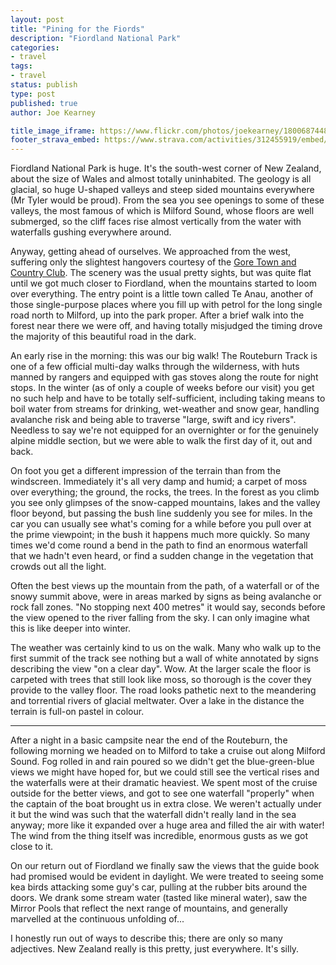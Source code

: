 ```yaml
---
layout: post
title: "Pining for the Fiords"
description: "Fiordland National Park"
categories:
- travel
tags:
- travel
status: publish
type: post
published: true
author: Joe Kearney

title_image_iframe: https://www.flickr.com/photos/joekearney/18006874480/in/album-72157652379606419/player/
footer_strava_embed: https://www.strava.com/activities/312455919/embed/948f532c9d71564bae9832a32fbc6290330fb820
---
```


Fiordland National Park is huge. It's the south-west corner of New Zealand, about the size of Wales and almost totally uninhabited. The geology is all glacial, so huge U-shaped valleys and steep sided mountains everywhere (Mr Tyler would be proud). From the sea you see openings to some of these valleys, the most famous of which is Milford Sound, whose floors are well submerged, so the cliff faces rise almost vertically from the water with waterfalls gushing everywhere around.

Anyway, getting ahead of ourselves. We approached from the west, suffering only the slightest hangovers courtesy of the [Gore Town and Country Club](/posts/gore-town-and-country). The scenery was the usual pretty sights, but was quite flat until we got much closer to Fiordland, when the mountains started to loom over everything. The entry point is a little town called Te Anau, another of those single-purpose places where you fill up with petrol for the long single road north to Milford, up into the park proper. After a brief walk into the forest near there we were off, and having totally misjudged the timing drove the majority of this beautiful road in the dark.

An early rise in the morning: this was our big walk! The Routeburn Track is one of a few official multi-day walks through the wilderness, with huts manned by rangers and equipped with gas stoves along the route for night stops. In the winter (as of only a couple of weeks before our visit) you get no such help and have to be totally self-sufficient, including taking means to boil water from streams for drinking, wet-weather and snow gear, handling avalanche risk and being able to traverse "large, swift and icy rivers". Needless to say we're not equipped for an overnighter or for the genuinely alpine middle section, but we were able to walk the first day of it, out and back.

On foot you get a different impression of the terrain than from the windscreen. Immediately it's all very damp and humid; a carpet of moss over everything; the ground, the rocks, the trees. In the forest as you climb you see only glimpses of the snow-capped mountains, lakes and the valley floor beyond, but passing the bush line suddenly you see for miles. In the car you can usually see what's coming for a while before you pull over at the prime viewpoint; in the bush it happens much more quickly. So many times we'd come round a bend in the path to find an enormous waterfall that we hadn't even heard, or find a sudden change in the vegetation that crowds out all the light.

Often the best views up the mountain from the path, of a waterfall or of the snowy summit above, were in areas marked by signs as being avalanche or rock fall zones. "No stopping next 400 metres" it would say, seconds before the view opened to the river falling from the sky. I can only imagine what this is like deeper into winter.

The weather was certainly kind to us on the walk. Many who walk up to the first summit of the track see nothing but a wall of white annotated by signs describing the view "on a clear day". Wow. At the larger scale the floor is carpeted with trees that still look like moss, so thorough is the cover they provide to the valley floor. The road looks pathetic next to the meandering and torrential rivers of glacial meltwater. Over a lake in the distance the terrain is full-on pastel in colour.

***

After a night in a basic campsite near the end of the Routeburn, the following morning we headed on to Milford to take a cruise out along Milford Sound. Fog rolled in and rain poured so we didn't get the blue-green-blue views we might have hoped for, but we could still see the vertical rises and the waterfalls were at their dramatic heaviest. We spent most of the cruise outside for the better views, and got to see one waterfall "properly" when the captain of the boat brought us in extra close. We weren't actually under it but the wind was such that the waterfall didn't really land in the sea anyway; more like it expanded over a huge area and filled the air with water! The wind from the thing itself was incredible, enormous gusts as we got close to it.

On our return out of Fiordland we finally saw the views that the guide book had promised would be evident in daylight. We were treated to seeing some kea birds attacking some guy's car, pulling at the rubber bits around the doors. We drank some stream water (tasted like mineral water), saw the Mirror Pools that reflect the next range of mountains, and generally marvelled at the continuous unfolding of...

I honestly run out of ways to describe this; there are only so many adjectives. New Zealand really is this pretty, just everywhere. It's silly.
